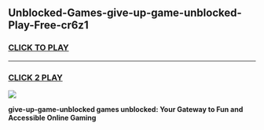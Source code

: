
## Unblocked-Games-give-up-game-unblocked-Play-Free-cr6z1
<h3>
<a href="https://premium76.site?title=give-up-game-unblocked&ref=18A1">CLICK TO PLAY</a></h3>
<hr>

<h3>
<a href="https://premium76.site?title=give-up-game-unblocked&ref=18A1">CLICK 2 PLAY</a>
  
</h3>

<a href="https://premium76.site?title=give-up-game-unblocked&ref=18A1"><img src="https://clearcache.store/games.png"></a>


**give-up-game-unblocked games unblocked: Your Gateway to Fun and Accessible Online Gaming**
